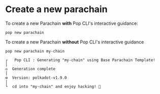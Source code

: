 # Create a new parachain

To create a new Parachain **with** Pop CLI's interactive guidance:

```
pop new parachain
```

To create a new Parachain **without** Pop CLI's interactive guidance

```
pop new parachain my-chain

┌   Pop CLI : Generating "my-chain" using Base Parachain Template!
│
◇  Generation complete
│
⚙  Version: polkadot-v1.9.0
│  
└  cd into "my-chain" and enjoy hacking! 🚀
```
